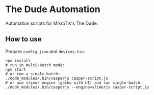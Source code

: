 # The Dude Automation

Automation scripts for MikroTik's The Dude.

## How to use

Prepare `config.json` and `devices.tsv`. 

```
npm install
# run in multi-batch mode:
npm start
# or run a single-batch:
./node_modules/.bin/casperjs casper-script.js
# or use slimer engine (gecko with UI) and run single-batch:
./node_modules/.bin/casperjs --engine=slimerjs casper-script.js
```